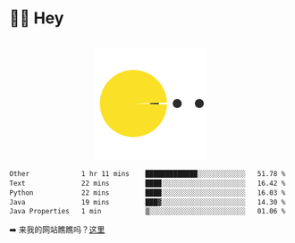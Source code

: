 
# 👋🏻 Hey
<div align="center">
	<br>
	<img src="https://raw.githubusercontent.com/Aniket965/Aniket965/master/pacman.svg?sanitize=true" width="200" height="200">
	<br>
</div>

<!--START_SECTION:waka-->

```txt
Other             1 hr 11 mins    █████████████░░░░░░░░░░░░   51.78 %
Text              22 mins         ████░░░░░░░░░░░░░░░░░░░░░   16.42 %
Python            22 mins         ████░░░░░░░░░░░░░░░░░░░░░   16.03 %
Java              19 mins         ███▓░░░░░░░░░░░░░░░░░░░░░   14.30 %
Java Properties   1 min           ▒░░░░░░░░░░░░░░░░░░░░░░░░   01.06 %
```

<!--END_SECTION:waka-->

 ➡️  来我的网站瞧瞧吗？[这里](https://www.shaolongfei.com)
